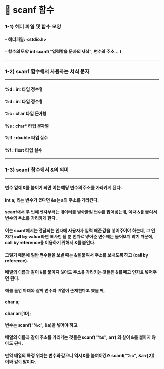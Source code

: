 # 📌 scanf 함수
### 1-1) 헤더 파일 및 함수 모양
#### - 헤더파일: <stdio.h>
#### - 함수의 모양 int scanf("입력받을 문자의 서식", 변수의 주소... )
*****
### 1-2) scanf 함수에서 사용하는 서식 문자
*****
#### %d : int 타입 정수형
#### %d : int 타입 정수형
#### %c : char 타입 문자형
#### %s : char* 타입 문자열
#### %lf : double 타입 실수
#### %f : float 타입 실수
*****
### 1-3) scanf 함수에서 &의 의미
*****
#### 변수 앞에 &를 붙이게 되면 이는 해당 변수의 주소를 가리키게 된다.
#### int a; 라는 변수가 있다면 &a는 a의 주소를 가리킨다.<br/>
#### scanf에서 두 번째 인자부터는 데이터를 받아들일 변수를 집어넣는데, 이때 &를 붙여서 변수의 주소를 가리키게 한다.
#### 이는 scanf에서는 전달되는 인자에 사용자가 입력 해준 값을 넣어주어야 하는데, 그 인자가 call by value 라면 복사만 될 뿐 인자로 넣어준 변수에는 들어오지 않기 때문에, call by reference를 이용하기 위해서 &를 붙인다.<br/>
#### 그렇기 때문에 일반 변수들을 보낼 때는 &을 붙여서 주소를 보내도록 하고 (call by reference).
#### 배열의 이름과 같이 &를 붙이지 않아도 주소를 가리키는 것들은 &를 떼고 인자로 넣어주면 된다.<br/>
#### 예를 들면 아래와 같이 변수와 배열이 존재한다고 했을 때,
#### char a;
#### char arr[10];<br/>
#### 변수는 scanf("%c", &a)을 넣어야 하고
#### 배열의 이름과 같이 주소를 가리키는 것들은 scanf("%s", arr) 와 같이 &를 붙이지 않아도 된다.
#### 만약 배열의 특정 위치는 변수와 같으니 역시 &를 붙여야겠죠 scanf("%c", &arr[2]) 이와 같이 말이다.
